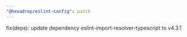 ```yaml
---
"@hexadrop/eslint-config": patch
---
```


fix(deps): update dependency eslint-import-resolver-typescript to v4.3.1
